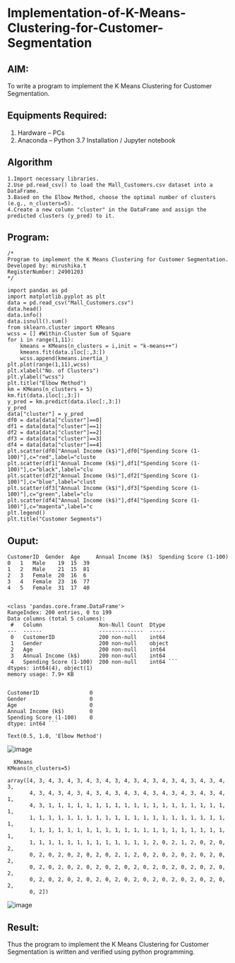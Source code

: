 # Implementation-of-K-Means-Clustering-for-Customer-Segmentation

## AIM:
To write a program to implement the K Means Clustering for Customer Segmentation.

## Equipments Required:
1. Hardware – PCs
2. Anaconda – Python 3.7 Installation / Jupyter notebook

## Algorithm
```
1.Import necessary libraries. 
2.Use pd.read_csv() to load the Mall_Customers.csv dataset into a DataFrame. 
3.Based on the Elbow Method, choose the optimal number of clusters (e.g., n_clusters=5). 
4.Create a new column "cluster" in the DataFrame and assign the predicted clusters (y_pred) to it. 
```
## Program:
```
/*
Program to implement the K Means Clustering for Customer Segmentation.
Developed by: mirushika.t
RegisterNumber: 24901203 
*/
```
```
import pandas as pd
import matplotlib.pyplot as plt
data = pd.read_csv("Mall_Customers.csv")
data.head()
data.info()
data.isnull().sum()
from sklearn.cluster import KMeans
wcss = [] #Within-Cluster Sum of Square
for i in range(1,11):
    kmeans = KMeans(n_clusters = i,init = "k-means++")
    kmeans.fit(data.iloc[:,3:])
    wcss.append(kmeans.inertia_)
plt.plot(range(1,11),wcss)
plt.xlabel("No. of Clusters")
plt.ylabel("wcss")
plt.title("Elbow Method")
km = KMeans(n_clusters = 5)
km.fit(data.iloc[:,3:])
y_pred = km.predict(data.iloc[:,3:])
y_pred
data["cluster"] = y_pred
df0 = data[data["cluster"]==0]
df1 = data[data["cluster"]==1]
df2 = data[data["cluster"]==2]
df3 = data[data["cluster"]==3]
df4 = data[data["cluster"]==4]
plt.scatter(df0["Annual Income (k$)"],df0["Spending Score (1-100)"],c="red",label="cluste
plt.scatter(df1["Annual Income (k$)"],df1["Spending Score (1-100)"],c="black",label="clu
plt.scatter(df2["Annual Income (k$)"],df2["Spending Score (1-100)"],c="blue",label="clust
plt.scatter(df3["Annual Income (k$)"],df3["Spending Score (1-100)"],c="green",label="clu
plt.scatter(df4["Annual Income (k$)"],df4["Spending Score (1-100)"],c="magenta",label="c
plt.legend()
plt.title("Customer Segments") 
```
## Ouput:

```
CustomerID 	Gender 	Age 	Annual Income (k$) 	Spending Score (1-100)
0 	1 	Male 	19 	15 	39
1 	2 	Male 	21 	15 	81
2 	3 	Female 	20 	16 	6
3 	4 	Female 	23 	16 	77
4 	5 	Female 	31 	17 	40  


<class 'pandas.core.frame.DataFrame'>
RangeIndex: 200 entries, 0 to 199
Data columns (total 5 columns):
 #   Column                  Non-Null Count  Dtype 
---  ------                  --------------  ----- 
 0   CustomerID              200 non-null    int64 
 1   Gender                  200 non-null    object
 2   Age                     200 non-null    int64 
 3   Annual Income (k$)      200 non-null    int64 
 4   Spending Score (1-100)  200 non-null    int64 ```
dtypes: int64(4), object(1)
memory usage: 7.9+ KB


CustomerID                0
Gender                    0
Age                       0
Annual Income (k$)        0
Spending Score (1-100)    0
dtype: int64 ```

Text(0.5, 1.0, 'Elbow Method')
```
![image](https://github.com/user-attachments/assets/7733db9d-2723-4ad2-88f9-dc1bcb58f424)
```
  KMeans 
KMeans(n_clusters=5)

array([4, 3, 4, 3, 4, 3, 4, 3, 4, 3, 4, 3, 4, 3, 4, 3, 4, 3, 4, 3, 4, 3,
       4, 3, 4, 3, 4, 3, 4, 3, 4, 3, 4, 3, 4, 3, 4, 3, 4, 3, 4, 3, 4, 1,
       4, 3, 1, 1, 1, 1, 1, 1, 1, 1, 1, 1, 1, 1, 1, 1, 1, 1, 1, 1, 1, 1,
       1, 1, 1, 1, 1, 1, 1, 1, 1, 1, 1, 1, 1, 1, 1, 1, 1, 1, 1, 1, 1, 1,
       1, 1, 1, 1, 1, 1, 1, 1, 1, 1, 1, 1, 1, 1, 1, 1, 1, 1, 1, 1, 1, 1,
       1, 1, 1, 1, 1, 1, 1, 1, 1, 1, 1, 1, 1, 2, 0, 2, 1, 2, 0, 2, 0, 2,
       0, 2, 0, 2, 0, 2, 0, 2, 0, 2, 1, 2, 0, 2, 0, 2, 0, 2, 0, 2, 0, 2,
       0, 2, 0, 2, 0, 2, 0, 2, 0, 2, 0, 2, 0, 2, 0, 2, 0, 2, 0, 2, 0, 2,
       0, 2, 0, 2, 0, 2, 0, 2, 0, 2, 0, 2, 0, 2, 0, 2, 0, 2, 0, 2, 0, 2,
       0, 2])
```
![image](https://github.com/user-attachments/assets/b742ad8e-d862-47c0-ba1e-e9706607d9e1) 




## Result:
Thus the program to implement the K Means Clustering for Customer Segmentation is written and verified using python programming.
